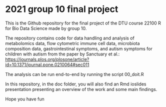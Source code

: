 # 2021 group 10 final project

This is the Github repository for the final project of the DTU course 22100 R for Bio Data Science made by group 10.

The repository contains code for data handling and analysis of metabolomics data, flow cytometric immune cell data, microbiota composition data, gastrointestinal symptoms, and autism symptoms for children with autism from the paper by Sanctuary et al.: https://journals.plos.org/plosone/article?id=10.1371/journal.pone.0210064#sec011

The analysis can be run end-to-end by running the script 00_doit.R

In this repository, in the doc folder, you will also find an Rmd ioslides presentation presenting an overview of the work and some main findings.

Hope you have fun
